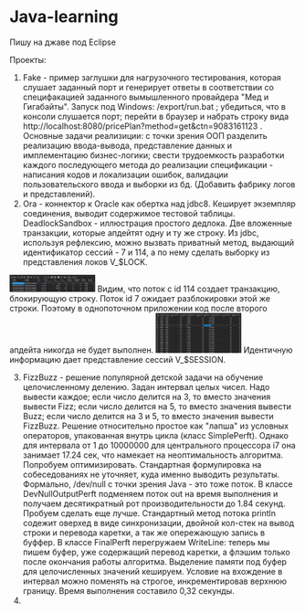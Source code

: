 # Java-learning
Пишу на джаве под Eclipse

Проекты:
 
 1) Fake - пример заглушки для нагрузочного тестирования, которая слушает заданный порт и генерирует ответы в соответствии со специфакацией заданного вымышленного провайдера "Мед и Гигабайты". Запуск под Windows: /export/run.bat  ; убедиться, что в консоли слушается порт; перейти в браузер и набрать строку вида http://localhost:8080/pricePlan?method=get&ctn=9083161123 . Основные задачи реализиции: с точки зрения ООП разделить реализацию ввода-вывода, представление данных и имплементацию бизнес-логики; свести трудоемкость разработки каждого последующего метода до реализации спецификации - написания кодов и локализации ошибок, валидации пользовательского ввода и выборки из бд. (Добавить фабрику логов и представлений).
2) Ora - коннектор к Oracle как обертка над jdbc8. Кеширует экземпляр соединения, выводит содержимое тестовой таблицы.
DeadlockSandbox - иллюстрация простого дедлока. Две вложенные транзакции, которые апдейтят одну и ту же строку. Из jdbc, используя рефлексию, можно вызвать приватный метод, выдающий идентификатор сессий - 7 и 114, а по нему сделать выборку из представления локов V_$LOCK.
<img src="https://github.com/francehunter/Java-learning/blob/main/lock.png" width="150" height="30">
Видим, что поток с id 114 создает транзакцию, блокирующую строку. Поток id 7 ожидает разблокировки этой же строки. Поэтому в однопоточном приложении код после второго апдейта никогда не будет выполнен.
<img src="https://github.com/francehunter/Java-learning/blob/main/lock2.png" width="150" height="70">
Идентичную информацию дает представление сессий V_$SESSION.

3) FizzBuzz - решение популярной детской задачи на обучение целочисленному делению. Задан интервал целых чисел. Надо вывести каждое; если число делится на 3, то вместо значения вывести Fizz; если число делится на 5, то вместо значения вывести Buzz; если число делится на 3 и 5, то вместо значения вывести FizzBuzz. Решение относительно простое как "лапша" из условных операторов, упакованная внутрь цикла (класс SimplePerft). Однако для интервала от 1 до 10000000 для центрального процессора i7 она занимает 17.24 сек, что намекает на неоптимальность алгоритма.
Попробуем оптимизировать. Стандартная формулировка на собеседованиях не уточняет, куда именно выводить результаты. Формально, /dev/null с точки зрения Java - это тоже поток. В классе DevNullOutputPerft подменяем поток out на время выполнения и получаем десятикратный рот производительности до 1.84 секунд.
Пробуем сделать еще лучше. Стандартный метод потока println содежит оверхед в виде синхронизации, двойной кол-стек на вывод строки и перевода каретки, а так же опережающую запись в буффер. В классе FinalPerft перегружаем WriteLine: теперь мы пишем буфер, уже содержащий перевод каретки, а флэшим только после окончания работы алгоритма. Выделение памяти под буфер для целочисленных значений кешируем. Условие на вхождение в интервал можно поменять на строгое, инкрементировав верхнюю границу. Время выполнения составило 0,32 секунды.
5) 

